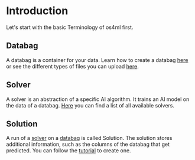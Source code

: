 # Introduction

Let's start with the basic Terminology of os4ml first.

## Databag

A databag is a container for your data.
Learn how to create a databag [here][tutorial] or see the different types of files you can upload [here][file formats].


## Solver

A solver is an abstraction of a specific AI algorithm.
It trains an AI model on the data of a databag.
[Here][solvers] you can find a list of all available solvers.


## Solution

A run of a [solver] on a [databag] is called Solution.
The solution stores additional information, such as the columns of the databag that get predicted.
You can follow the [tutorial] to create one.


[databag]: #Databag
[solver]: #Solver

[tutorial]: tutorial.md
[file formats]: file_formats.md
[solvers]: solvers.md